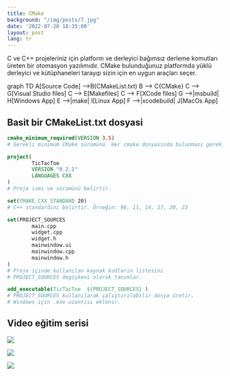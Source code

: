 ```yaml
---
title: CMake
background: "/img/posts/7.jpg"
date: '2022-07-20 18:35:00'
layout: post
lang: tr
---
```


C ve C++ projeleriniz için platform ve derleyici bağımsız derleme komutları üreten bir otomasyon yazılımıdır. CMake bulunduğunuz platformda yüklü derleyici ve kütüphaneleri tarayıp  sizin için en uygun araçları seçer.

<div class="mermaid">
graph TD
    A[Source Code] -->B(CMakeList.txt)
    B --> C{CMake}
    C --> G[Visual Studio files]
    C --> E[Makefiles]
    C --> F[XCode files]
    G -->|msbuild| H[Windows App]
    E -->|make| I[Linux App]
    F -->|xcodebuild| J[MacOs App]
</div>

## Basit bir CMakeList.txt dosyasi
```cmake
cmake_minimum_required(VERSION 3.5)
# Gereklı minimum CMake sürümünü. Her cmake dosyasında bulunması gerekir. 

project(
        TicTacToe 
        VERSION "0.2.1" 
        LANGUAGES CXX
)
# Proje ismi ve sürümünü belirtir.

set(CMAKE_CXX_STANDARD 20)
# C++ standardını belirtir. Örneğin: 98, 11, 14, 17, 20, 23

set(PROJECT_SOURCES
        main.cpp
        widget.cpp
        widget.h
        mainwindow.ui
        mainwindow.cpp
        mainwindow.h
)
# Proje içinde kullanılan kaynak kodların listesini 
# PROJECT_SOURCES degişkeni olarak tanımlar.

add_executable(TicTacToe  ${PROJECT_SOURCES} )
# PROJECT_SOURCES kullanılarak çalıştırılabilir dosya üretir. 
# Windows için .exe uzantısı eklenir.
```


## Video eğitim serisi
![](https://www.youtube.com/watch?v=lZ4VytXLNSo)

![](https://www.youtube.com/watch?v=vnHYECjSmFk)

![](https://www.youtube.com/watch?v=I5d45OOAXPk)
